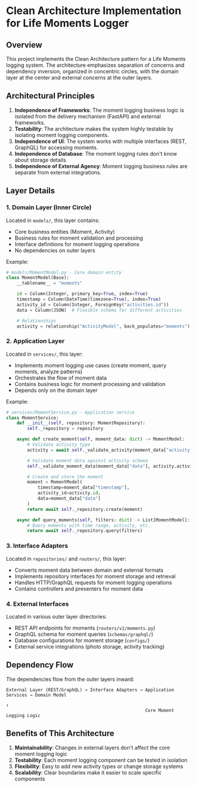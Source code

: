 # Clean Architecture Implementation for Life Moments Logger

## Overview

This project implements the Clean Architecture pattern for a Life Moments logging system. The architecture emphasizes separation of concerns and dependency inversion, organized in concentric circles, with the domain layer at the center and external concerns at the outer layers.

## Architectural Principles

1. **Independence of Frameworks**: The moment logging business logic is isolated from the delivery mechanism (FastAPI) and external frameworks.
2. **Testability**: The architecture makes the system highly testable by isolating moment logging components.
3. **Independence of UI**: The system works with multiple interfaces (REST, GraphQL) for accessing moments.
4. **Independence of Database**: The moment logging rules don't know about storage details.
5. **Independence of External Agency**: Moment logging business rules are separate from external integrations.

## Layer Details

### 1. Domain Layer (Inner Circle)

Located in `models/`, this layer contains:
- Core business entities (Moment, Activity)
- Business rules for moment validation and processing
- Interface definitions for moment logging operations
- No dependencies on outer layers

Example:
```python
# models/MomentModel.py - Core domain entity
class MomentModel(Base):
    __tablename__ = "moments"

    id = Column(Integer, primary_key=True, index=True)
    timestamp = Column(DateTime(timezone=True), index=True)
    activity_id = Column(Integer, ForeignKey("activities.id"))
    data = Column(JSON)  # Flexible schema for different activities

    # Relationships
    activity = relationship("ActivityModel", back_populates="moments")
```

### 2. Application Layer

Located in `services/`, this layer:
- Implements moment logging use cases (create moment, query moments, analyze patterns)
- Orchestrates the flow of moment data
- Contains business logic for moment processing and validation
- Depends only on the domain layer

Example:
```python
# services/MomentService.py - Application service
class MomentService:
    def __init__(self, repository: MomentRepository):
        self._repository = repository

    async def create_moment(self, moment_data: dict) -> MomentModel:
        # Validate activity type
        activity = await self._validate_activity(moment_data["activity_id"])

        # Validate moment data against activity schema
        self._validate_moment_data(moment_data["data"], activity.activity_schema)

        # Create and store the moment
        moment = MomentModel(
            timestamp=moment_data["timestamp"],
            activity_id=activity.id,
            data=moment_data["data"]
        )
        return await self._repository.create(moment)

    async def query_moments(self, filters: dict) -> List[MomentModel]:
        # Query moments with time range, activity, etc.
        return await self._repository.query(filters)
```

### 3. Interface Adapters

Located in `repositories/` and `routers/`, this layer:
- Converts moment data between domain and external formats
- Implements repository interfaces for moment storage and retrieval
- Handles HTTP/GraphQL requests for moment logging operations
- Contains controllers and presenters for moment data

### 4. External Interfaces

Located in various outer layer directories:
- REST API endpoints for moments (`routers/v1/moments.py`)
- GraphQL schema for moment queries (`schemas/graphql/`)
- Database configurations for moment storage (`configs/`)
- External service integrations (photo storage, activity tracking)

## Dependency Flow

The dependencies flow from the outer layers inward:
```
External Layer (REST/GraphQL) → Interface Adapters → Application Services → Domain Model
                                                                       ↑
                                                     Core Moment Logging Logic
```

## Benefits of This Architecture

1. **Maintainability**: Changes in external layers don't affect the core moment logging logic
2. **Testability**: Each moment logging component can be tested in isolation
3. **Flexibility**: Easy to add new activity types or change storage systems
4. **Scalability**: Clear boundaries make it easier to scale specific components
